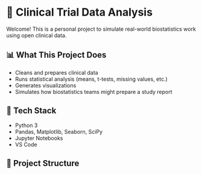# 🧪 Clinical Trial Data Analysis

Welcome! This is a personal project to simulate real-world biostatistics work using open clinical data.

## 📊 What This Project Does

- Cleans and prepares clinical data
- Runs statistical analysis (means, t-tests, missing values, etc.)
- Generates visualizations
- Simulates how biostatistics teams might prepare a study report

## 🧰 Tech Stack

- Python 3
- Pandas, Matplotlib, Seaborn, SciPy
- Jupyter Notebooks
- VS Code

## 📁 Project Structure

